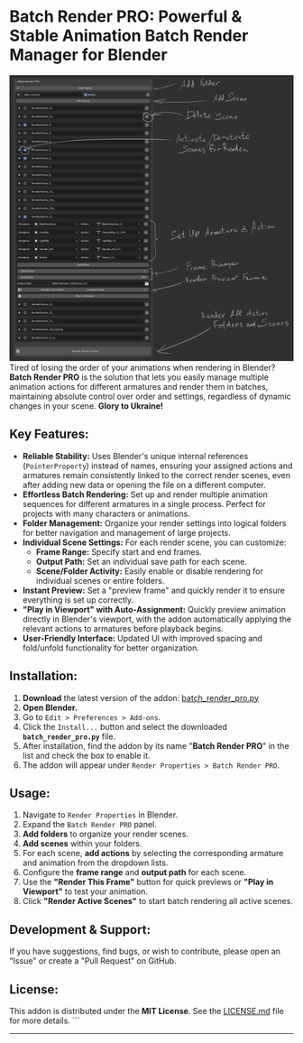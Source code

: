 # Batch Render PRO: Powerful & Stable Animation Batch Render Manager for Blender

![Batch Render PRO UI Overview](images/main-ui-explanation.png) Tired of losing the order of your animations when rendering in Blender? **Batch Render PRO** is the solution that lets you easily manage multiple animation actions for different armatures and render them in batches, maintaining absolute control over order and settings, regardless of dynamic changes in your scene. **Glory to Ukraine!**

## Key Features:

* **Reliable Stability:** Uses Blender's unique internal references (`PointerProperty`) instead of names, ensuring your assigned actions and armatures remain consistently linked to the correct render scenes, even after adding new data or opening the file on a different computer.
* **Effortless Batch Rendering:** Set up and render multiple animation sequences for different armatures in a single process. Perfect for projects with many characters or animations.
* **Folder Management:** Organize your render settings into logical folders for better navigation and management of large projects.
* **Individual Scene Settings:** For each render scene, you can customize:
    * **Frame Range:** Specify start and end frames.
    * **Output Path:** Set an individual save path for each scene.
    * **Scene/Folder Activity:** Easily enable or disable rendering for individual scenes or entire folders.
* **Instant Preview:** Set a "preview frame" and quickly render it to ensure everything is set up correctly.
* **"Play in Viewport" with Auto-Assignment:** Quickly preview animation directly in Blender's viewport, with the addon automatically applying the relevant actions to armatures before playback begins.
* **User-Friendly Interface:** Updated UI with improved spacing and fold/unfold functionality for better organization.

## Installation:

1.  **Download** the latest version of the addon: [batch_render_pro.py](https://github.com/Rosttka/BatchRenderPRO/releases/latest/download/batch_render_pro.py)
2.  **Open Blender.**
3.  Go to `Edit > Preferences > Add-ons`.
4.  Click the `Install...` button and select the downloaded **`batch_render_pro.py`** file.
5.  After installation, find the addon by its name "**Batch Render PRO**" in the list and check the box to enable it.
6.  The addon will appear under `Render Properties > Batch Render PRO`.

## Usage:

1.  Navigate to `Render Properties` in Blender.
2.  Expand the `Batch Render PRO` panel.
3.  **Add folders** to organize your render scenes.
4.  **Add scenes** within your folders.
5.  For each scene, **add actions** by selecting the corresponding armature and animation from the dropdown lists.
6.  Configure the **frame range** and **output path** for each scene.
7.  Use the **"Render This Frame"** button for quick previews or **"Play in Viewport"** to test your animation.
8.  Click **"Render Active Scenes"** to start batch rendering all active scenes.

## Development & Support:

If you have suggestions, find bugs, or wish to contribute, please open an "Issue" or create a "Pull Request" on GitHub.

## License:

This addon is distributed under the **MIT License**.
See the [LICENSE.md](https://github.com/Rosttka/BatchRenderPro/blob/main/LICENSE.md) file for more details. ```

---
